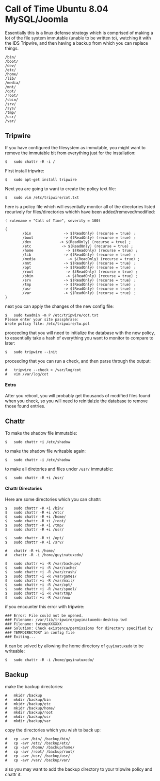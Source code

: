 # Call of Time Ubuntu 8.04 MySQL/Joomla

Essentially this is a linux defense strategy which is comprised of making a lot of the file system immutable (unable to be written to), watching it with the IDS Tripwire, and then having a backup from which you can replace things. 

```
/bin/
/boot/
/dev/
/etc/
/home/
/lib/
/media/
/mnt/
/opt/
/root/
/sbin/
/srv/
/sys/
/tmp/
/usr/
/var/
```

## Tripwire

If you have configured the filesystem as immutable, you might want to remove the immutable bit from everything just for the installation:
```
$	sudo chattr -R -i / 
```

First install tripwire:
```
$	sudo apt-get install tripwire
```

Next you are going to want to create the policy text file:

```
$	sudo vim /etc/tripwire/cot.txt
```

here is a policy file which will essentially monitor all of the directories listed recurively for files/directories whichh have been added/removed/modified:

```
( rulename = "Call of Time", severity = 100)

{
        /bin               -> $(ReadOnly) (recurse = true) ;
        /boot              -> $(ReadOnly) (recurse = true) ;
        /dev             -> $(ReadOnly) (recurse = true) ;
        /etc              -> $(ReadOnly) (recurse = true) ;
        /home               -> $(ReadOnly) (recurse = true) ;
        /lib               -> $(ReadOnly) (recurse = true) ;
        /media               -> $(ReadOnly) (recurse = true) ;
        /mnt               -> $(ReadOnly) (recurse = true) ;
        /opt               -> $(ReadOnly) (recurse = true) ;
        /root               -> $(ReadOnly) (recurse = true) ;
        /sbin               -> $(ReadOnly) (recurse = true) ;
        /srv               -> $(ReadOnly) (recurse = true) ;
        /tmp               -> $(ReadOnly) (recurse = true) ;
        /usr               -> $(ReadOnly) (recurse = true) ;
        /var               -> $(ReadOnly) (recurse = true) ;
}
```

next you can apply the changes of the new config file:

```
$	sudo twadmin -m P /etc/tripwire/cot.txt 
Please enter your site passphrase: 
Wrote policy file: /etc/tripwire/tw.pol
```

proceeding that you will need to initialize the database with the new policy, to essentially take a hash of everything you want to monitor to compare to later:

```
$	sudo tripwire --init 
```

proceeding that you can run a check, and then parse through the output:
```
#	tripwire --check > /var/log/cot
#	vim /var/log/cot
```
#### Extra

After you reboot, you will probably get thousands of modified files found when you check, so you will need to reinitialzie the database to remove those found entries.

## Chattr

To make the shadow file immutable:
```
$	sudo chattr +i /etc/shadow
```

to make the shadow file writeable again:
```
$	sudo chattr -i /etc/shadow
```

to make all diretories and files under `/usr/` immutable:
```
$	sudo chattr -R +i /usr/
```

#### Chattr Directories

Here are some directories which you can chattr:

```
$	sudo chattr -R +i /bin/
$	sudo chattr -R +i /etc/
$	sudo chattr -R +i /home/
$	sudo chattr -R +i /root/
$	sudo chattr -R +i /tmp/
$	sudo chattr -R +i /usr/
```
```
$	sudo chattr -R +i /opt/
$	sudo chattr -R +i /srv/
```
```
#	chattr -R +i /home/
#	chattr -R -i /home/guyinatuxedo/
```



```
$	sudo chattr +i -R /var/backups/
$	sudo chattr +i -R /var/cache/
$	sudo chattr +i -R /var/crash/
$	sudo chattr +i -R /var/games/
$	sudo chattr +i -R /var/mail/
$	sudo chattr +i -R /var/opt/
$	sudo chattr +i -R /var/spool/
$	sudo chattr +i -R /var/tmp/
$	sudo chattr +i -R /var/www
```

if you encounter this error with tripwire:
```
### Error: File could not be opened.
### Filename: /var/lib/tripwire/guyinatuxedo-desktop.twd
### Filename: twtempXXXXXX
### Solution: Check existence/permissions for directory specified by
### TEMPDIRECTORY in config file
### Exiting...
```

it can be solved by allowing the home directory of `guyinatuxedo` to be writeable:
```
$	sudo chattr -R -i /home/guyinatuxedo/
```

## Backup

make the backup directories:
```
#	mkidr /backup
#	mkdir /backup/bin
#	mkidr /backup/etc
#	mkidr /backup/home/
#	mkdir /backup/root
#	mkdir /backup/usr 
#	mkdir /backup/var
```

copy the directories which you wish to back up:
```
#	cp -avr /bin/ /backup/bin/
#	cp -avr /etc/ /backup/etc/
#	cp -avr /home/ /backup/home/
#	cp -avr /root/ /backup/root/
#	cp -avr /usr/ /backup/usr/
#	cp -avr /var/ /backup/var/
```

also you may want to add the backup directory to your tripwire policy and chattr it.
